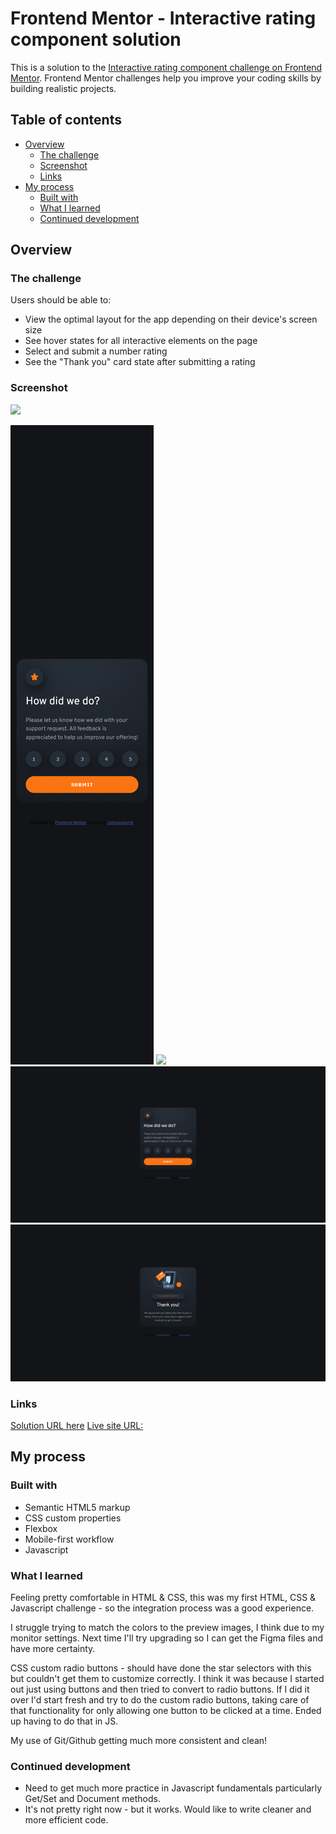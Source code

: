 # Frontend Mentor - Interactive rating component solution

This is a solution to the [Interactive rating component challenge on Frontend Mentor](https://www.frontendmentor.io/challenges/interactive-rating-component-koxpeBUmI). Frontend Mentor challenges help you improve your coding skills by building realistic projects. 

## Table of contents

- [Overview](#overview)
  - [The challenge](#the-challenge)
  - [Screenshot](#screenshot)
  - [Links](#links)
- [My process](#my-process)
  - [Built with](#built-with)
  - [What I learned](#what-i-learned)
  - [Continued development](#continued-development)
 

## Overview

### The challenge

Users should be able to:

- View the optimal layout for the app depending on their device's screen size
- See hover states for all interactive elements on the page
- Select and submit a number rating
- See the "Thank you" card state after submitting a rating

### Screenshot
![](./images/completed-screenshot.jpg)

![](./images/mobile_rating_screenshot.jpg)
![](./images/mobile_thanks_screenshot.jpg)
![](./images/desktop_rating_screenshot.jpg)
![](./images/desktop_thanks_screenshot.jpg)

### Links

[Solution URL here](https://github.com/Johnsonworld/FEMentor-Interactive-Rating)
[Live site URL:](https://johnsonworld.github.io/FEMentor-Interactive-Rating/)

## My process

### Built with

- Semantic HTML5 markup
- CSS custom properties
- Flexbox
- Mobile-first workflow
- Javascript


### What I learned

Feeling pretty comfortable in HTML & CSS, this was my first HTML, CSS & Javascript challenge - so the integration process was a good experience.

I struggle trying to match the colors to the preview images, I think due to my monitor settings.  Next time I'll try upgrading so I can get the Figma files and have more certainty.

CSS custom radio buttons - should have done the star selectors with this but couldn't get them to customize correctly.  I think it was because I started out just using buttons and then tried to convert to radio buttons.  If I did it over I'd start fresh and try to do the custom radio buttons, taking care of that functionality for only allowing one button to be clicked at a time.  Ended up having to do that in JS.

My use of Git/Github getting much more consistent and clean! 

### Continued development

- Need to get much more practice in Javascript fundamentals particularly Get/Set and Document methods.  
- It's not pretty right now - but it works.  Would like to write cleaner and more efficient code.






